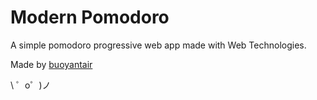 Modern Pomodoro
=================

A simple pomodoro progressive web app made with Web Technologies.

Made by [buoyantair](https://gitlab.com/buoyantair/)

\ ゜o゜)ノ

